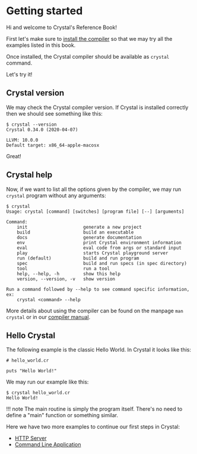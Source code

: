 # Getting started

Hi and welcome to Crystal's Reference Book!

First let's make sure to [install the compiler](https://crystal-lang.org/install/) so that we may try all the examples listed in this book.

Once installed, the Crystal compiler should be available as `crystal` command.

Let's try it!

## Crystal version

We may check the Crystal compiler version. If Crystal is installed correctly then we should see something like this:

```console
$ crystal --version
Crystal 0.34.0 (2020-04-07)

LLVM: 10.0.0
Default target: x86_64-apple-macosx
```

Great!

## Crystal help

Now, if we want to list all the options given by the compiler, we may run `crystal` program without any arguments:

```console
$ crystal
Usage: crystal [command] [switches] [program file] [--] [arguments]

Command:
    init                     generate a new project
    build                    build an executable
    docs                     generate documentation
    env                      print Crystal environment information
    eval                     eval code from args or standard input
    play                     starts Crystal playground server
    run (default)            build and run program
    spec                     build and run specs (in spec directory)
    tool                     run a tool
    help, --help, -h         show this help
    version, --version, -v   show version

Run a command followed by --help to see command specific information, ex:
    crystal <command> --help
```

More details about using the compiler can be found on the manpage `man crystal` or in our [compiler manual](../using_the_compiler/README.md).

## Hello Crystal

The following example is the classic Hello World. In Crystal it looks like this:

```crystal
# hello_world.cr

puts "Hello World!"
```

We may run our example like this:

```console
$ crystal hello_world.cr
Hello World!
```

!!! note
    The main routine is simply the program itself. There's no need to define a "main" function or something similar.

Here we have two more examples to continue our first steps in Crystal:

- [HTTP Server](./http_server.md)
- [Command Line Application](./cli.md)
